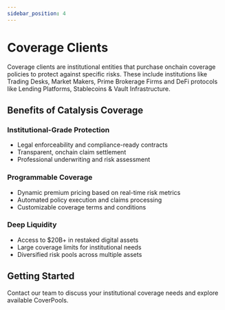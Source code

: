 ```yaml
---
sidebar_position: 4
---
```


# Coverage Clients

Coverage clients are institutional entities that purchase onchain coverage policies to protect against specific risks. These include institutions like Trading Desks, Market Makers, Prime Brokerage Firms and DeFi protocols like Lending Platforms, Stablecoins & Vault Infrastructure.

## Benefits of Catalysis Coverage

### **Institutional-Grade Protection**
- Legal enforceability and compliance-ready contracts
- Transparent, onchain claim settlement
- Professional underwriting and risk assessment

### **Programmable Coverage**
- Dynamic premium pricing based on real-time risk metrics
- Automated policy execution and claims processing
- Customizable coverage terms and conditions

### **Deep Liquidity**
- Access to $20B+ in restaked digital assets
- Large coverage limits for institutional needs
- Diversified risk pools across multiple assets

## Getting Started

Contact our team to discuss your institutional coverage needs and explore available CoverPools.

